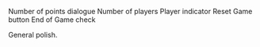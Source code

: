 Number of points dialogue
Number of players
Player indicator
Reset Game button
End of Game check

General polish.